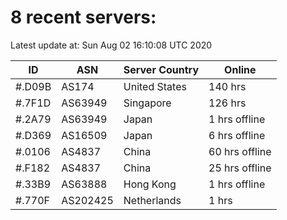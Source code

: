 # 8 recent servers:

Latest update at: Sun Aug 02 16:10:08 UTC 2020

| ID | ASN | Server Country | Online |
| -- | --- | -------------- | ------ |
| #.D09B | AS174 | United States | 140 hrs |
| #.7F1D | AS63949 | Singapore | 126 hrs |
| #.2A79 | AS63949 | Japan | 1 hrs offline |
| #.D369 | AS16509 | Japan | 6 hrs offline |
| #.0106 | AS4837 | China | 60 hrs offline |
| #.F182 | AS4837 | China | 25 hrs offline |
| #.33B9 | AS63888 | Hong Kong | 1 hrs offline |
| #.770F | AS202425 | Netherlands | 1 hrs |

